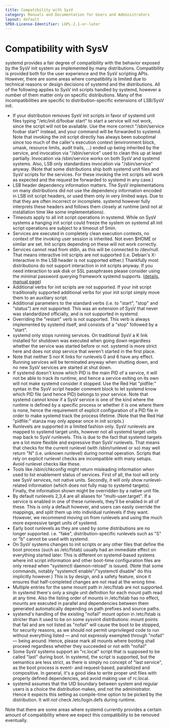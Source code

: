 ```yaml
---
title: Compatibility with SysV
category: Manuals and Documentation for Users and Administrators
layout: default
SPDX-License-Identifier: LGPL-2.1-or-later
---
```


# Compatibility with SysV

systemd provides a fair degree of compatibility with the behavior exposed by the SysV init system as implemented by many distributions.
Compatibility is provided both for the user experience and the SysV scripting APIs.
However, there are some areas where compatibility is limited due to technical reasons or design decisions of systemd and the distributions.
All of the following applies to SysV init scripts handled by systemd, however a number of them matter only on specific distributions.
Many of the incompatibilities are specific to distribution-specific extensions of LSB/SysV init.

* If your distribution removes SysV init scripts in favor of systemd unit files typing "/etc/init.d/foobar start" to start a service will not work, since the script will not be available. Use the more correct "/sbin/service foobar start" instead, and your command will be forwarded to systemd. Note that invoking the init script directly has always been suboptimal since too much of the caller's execution context (environment block, umask, resource limits, audit trails, ...) ended up being inherited by the service, and invocation via "/sbin/service" used to clean this up at least partially. Invocation via /sbin/service works on both SysV and systemd systems. Also, LSB only standardizes invocation via "/sbin/service" anyway. (Note that some distributions ship both systemd unit files and SysV scripts for the services. For these invoking the init scripts will work as expected and the request be forwarded to systemd in any case.)
* LSB header dependency information matters. The SysV implementations on many distributions did not use the dependency information encoded in LSB init script headers, or used them only in very limited ways. Due to that they are often incorrect or incomplete. systemd however fully interprets these headers and follows them closely at runtime (and not at installation time like some implementations).
* Timeouts apply to all init script operations in systemd. While on SysV systems a hanging init script could freeze the system on systemd all init script operations are subject to a timeout of 5min.
* Services are executed in completely clean execution contexts, no context of the invoking user session is inherited. Not even $HOME or similar are set. Init scripts depending on these will not work correctly.
* Services cannot read from stdin, as this will be connected to /dev/null. That means interactive init scripts are not supported (i.e. Debian's X-Interactive in the LSB header is not supported either.) Thankfully most distributions do not support interaction in init scripts anyway. If you need interaction to ask disk or SSL passphrases please consider using the minimal password querying framework systemd supports. ([details](/PASSWORD_AGENTS), [manual page](http://0pointer.de/public/systemd-man/systemd-ask-password.html))
* Additional verbs for init scripts are not supported. If your init script traditionally supported additional verbs for your init script simply move them to an auxiliary script.
* Additional parameters to the standard verbs (i.e. to "start", "stop" and "status") are not supported. This was an extension of SysV that never was standardized officially, and is not supported in systemd.
* Overriding the "restart" verb is not supported. This verb is always implemented by systemd itself, and consists of a "stop" followed by a "start".
* systemd only stops running services. On traditional SysV a K link installed for shutdown was executed when going down regardless whether the service was started before or not. systemd is more strict here and does not stop service that weren't started in the first place.
* Note that neither S nor K links for runlevels 0 and 6 have any effect. Running services will be terminated anyway when shutting down, and no new SysV services are started at shut down.
* If systemd doesn't know which PID is the main PID of a service, it will not be able to track its runtime, and hence a service exiting on its own will not make systemd consider it stopped. Use the Red Hat "pidfile:" syntax in the SysV script header comment block to let systemd know which PID file (and hence PID) belongs to your service. Note that systemd cannot know if a SysV service is one of the kind where the runtime is defined by a specific process or whether it is one where there is none, hence the requirement of explicit configuration of a PID file in order to make systemd track the process lifetime. (Note that the Red Hat "pidfile:" stanza may only appear once in init scripts.)
* Runlevels are supported in a limited fashion only. SysV runlevels are mapped to systemd target units, however not all systemd target units map back to SysV runlevels. This is due to the fact that systemd targets are a lot more flexible and expressive than SysV runlevels. That means that checks for the current runlevel (with /sbin/runlevel or so) may well return "N" (i.e. unknown runlevel) during normal operation. Scripts that rely on explicit runlevel checks are incompatible with many setups. Avoid runlevel checks like these.
* Tools like /sbin/chkconfig might return misleading information when used to list enablement status of services. First of all, the tool will only see SysV services, not native units. Secondly, it will only show runlevel-related information (which does not fully map to systemd targets). Finally, the information shown might be overridden by a native unit file.
* By default runlevels 2,3,4 are all aliases for "multi-user.target". If a service is enabled in one of these runlevels, they'll be enabled in all of these. This is only a default however, and users can easily override the mappings, and split them up into individual runlevels if they want. However, we recommend moving on from runlevels and using the much more expressive target units of systemd.
* Early boot runlevels as they are used by some distributions are no longer supported. i.e. "fake", distribution-specific runlevels such as "S" or "b" cannot be used with systemd.
* On SysV systems changes to init scripts or any other files that define the boot process (such as /etc/fstab) usually had an immediate effect on everything started later. This is different on systemd-based systems where init script information and other boot-time configuration files are only reread when "systemctl daemon-reload" is issued. (Note that some commands, notably "systemctl enable"/"systemctl disable" do this implicitly however.) This is by design, and a safety feature, since it ensures that half-completed changes are not read at the wrong time.
* Multiple entries for the same mount path in /etc/fstab are not supported. In systemd there's only a single unit definition for each mount path read at any time. Also the listing order of mounts in /etc/fstab has no effect, mounts are executed in parallel and dependencies between them generated automatically depending on path prefixes and source paths.
* systemd's handling of the existing "nofail" mount option in /etc/fstab is stricter than it used to be on some sysvinit distributions: mount points that fail and are not listed as "nofail" will cause the boot to be stopped, for security reasons, as we should not permit unprivileged code to run without everything listed — and not expressly exempted through "nofail" — being around. Hence, please mark all mounts where booting shall proceed regardless whether they succeeded or not with "nofail"
* Some SysV systems support an "rc.local" script that is supposed to be called "last" during boot. In systemd, the script is supported, but the semantics are less strict, as there is simply no concept of "last service", as the boot process is event- and request-based, parallelized and compositive. In general, it's a good idea to write proper unit files with properly defined dependencies, and avoid making use of rc.local.
* systemd assumes that the UID boundary between system and regular users is a choice the distribution makes, and not the administrator. Hence it expects this setting as compile-time option to be picked by the distribution. It will _not_ check /etc/login.defs during runtime.

Note that there are some areas where systemd currently provides a certain amount of compatibility where we expect this compatibility to be removed eventually.
